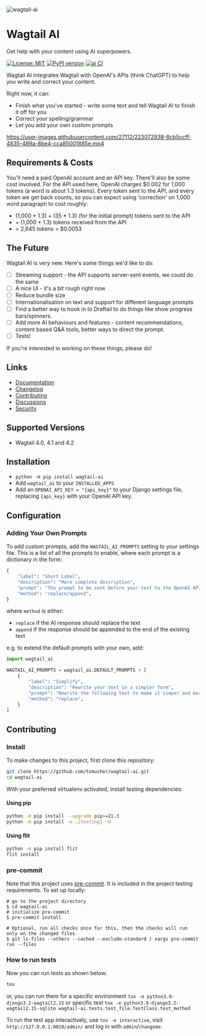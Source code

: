 ![wagtail-ai](https://user-images.githubusercontent.com/27112/223072917-8354f8f2-b687-44dd-9db7-33f2cc340233.png)

# Wagtail AI

Get help with your content using AI superpowers.

[![License: MIT](https://img.shields.io/badge/License-MIT-yellow.svg)](https://opensource.org/licenses/MIT)
[![PyPI version](https://badge.fury.io/py/wagtail-ai.svg)](https://badge.fury.io/py/wagtail-ai)
[![ai CI](https://github.com/tomusher/wagtail-ai/actions/workflows/test.yml/badge.svg)](https://github.com/tomusher/wagtail-ai/actions/workflows/test.yml)

Wagtail AI integrates Wagtail with OpenAI's APIs (think ChatGPT) to help you write and correct your content.

Right now, it can:

* Finish what you've started - write some text and tell Wagtail AI to finish it off for you
* Correct your spelling/grammar
* Let you add your own custom prompts

https://user-images.githubusercontent.com/27112/223072938-8cb5ccff-4835-489a-8be4-cca85001885e.mp4

## Requirements & Costs

You'll need a paid OpenAI account and an API key. There'll also be some cost involved. For the API used here, OpenAI charges $0.002 for 1,000 tokens (a word is about 1.3 tokens). Every token sent to the API, and every token we get back counts, so you can expect using 'correction' on 1,000 word paragraph to cost roughly:

* (1,000 * 1.3) + (35 * 1.3) (for the initial prompt) tokens sent to the API
* \+ (1,000 * 1.3) tokens received from the API
* = 2,645 tokens = $0.0053

## The Future

Wagtail AI is very new. Here's some things we'd like to do:

* [ ] Streaming support - the API supports server-sent events, we could do the same
* [ ] A nice UI - it's a bit rough right now
* [ ] Reduce bundle size
* [ ] Internationalisation on text and support for different language prompts
* [ ] Find a better way to hook in to Draftail to do things like show progress bars/spinners.
* [ ] Add more AI behaviours and features - content recommendations, content based Q&A tools, better ways to direct the prompt.
* [ ] Tests!

If you're interested in working on these things, please do!

## Links

- [Documentation](https://github.com/tomusher/wagtail-ai/blob/main/README.md)
- [Changelog](https://github.com/tomusher/wagtail-ai/blob/main/CHANGELOG.md)
- [Contributing](https://github.com/tomusher/wagtail-ai/blob/main/CHANGELOG.md)
- [Discussions](https://github.com/tomusher/wagtail-ai/discussions)
- [Security](https://github.com/tomusher/wagtail-ai/security)

## Supported Versions

* Wagtail 4.0, 4.1 and 4.2

## Installation

- `python -m pip install wagtail-ai`
- Add `wagtail_ai` to your `INSTALLED_APPS`
- Add an `OPENAI_API_KEY = "{api_key}"` to your Django settings file, replacing `{api_key}` with your OpenAI API key.

## Configuration

### Adding Your Own Prompts

To add custom prompts, add the `WAGTAIL_AI_PROMPTS` setting to your settings file. This is a list of all the prompts to enable, where each prompt is a dictionary in the form:

```python
{
    "label": "Short Label",
    "description": "More complete description",
    "prompt": "The prompt to be sent before your text to the OpenAI API",
    "method": "replace/append",
}
```

where `method` is either:

* `replace` if the AI response should replace the text
* `append` if the response should be appended to the end of the existing text

e.g. to extend the default prompts with your own, add:

```python
import wagtail_ai

WAGTAIL_AI_PROMPTS = wagtail_ai.DEFAULT_PROMPTS + [
    {
        "label": "Simplify",
        "description": "Rewrite your text in a simpler form",
        "prompt": "Rewrite the following text to make it simper and more succinct",
        "method": "replace",
    }
]
```

## Contributing

### Install

To make changes to this project, first clone this repository:

```sh
git clone https://github.com/tomusher/wagtail-ai.git
cd wagtail-ai
```

With your preferred virtualenv activated, install testing dependencies:

#### Using pip

```sh
python -m pip install --upgrade pip>=21.3
python -m pip install -e .[testing] -U
```

#### Using flit

```sh
python -m pip install flit
flit install
```

### pre-commit

Note that this project uses [pre-commit](https://github.com/pre-commit/pre-commit).
It is included in the project testing requirements. To set up locally:

```shell
# go to the project directory
$ cd wagtail-ai
# initialize pre-commit
$ pre-commit install

# Optional, run all checks once for this, then the checks will run only on the changed files
$ git ls-files --others --cached --exclude-standard | xargs pre-commit run --files
```

### How to run tests

Now you can run tests as shown below:

```sh
tox
```

or, you can run them for a specific environment `tox -e python3.8-django3.2-wagtail2.15` or specific test
`tox -e python3.9-django3.2-wagtail2.15-sqlite wagtail-ai.tests.test_file.TestClass.test_method`

To run the test app interactively, use `tox -e interactive`, visit `http://127.0.0.1:8020/admin/` and log in with `admin`/`changeme`.
